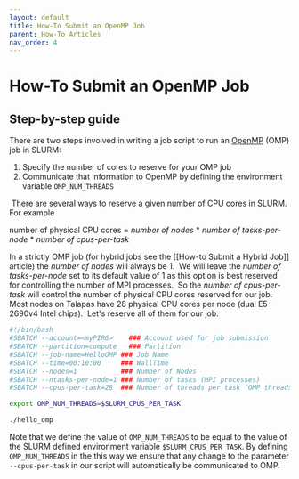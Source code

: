 ```yaml
---
layout: default
title: How-To Submit an OpenMP Job
parent: How-To Articles
nav_order: 4
---
```


# How-To Submit an OpenMP Job

## Step-by-step guide

There are two steps involved in writing a job script to run an [OpenMP](https://en.wikipedia.org/wiki/OpenMP) (OMP) job in SLURM:

1. Specify the number of cores to reserve for your OMP job
2. Communicate that information to OpenMP by defining the environment variable `OMP_NUM_THREADS`

 There are several ways to reserve a given number of CPU cores in SLURM. For example

number of physical CPU cores = _number of nodes_ \* _number of tasks-per-node_ \* _number of cpus-per-task_

In a strictly OMP job (for hybrid jobs see the [[How-to Submit a Hybrid Job]] article) the _number of nodes_ will always be 1.  We will leave the _number of tasks-per-node_ set to its default value of 1 as this option is best reserved for controlling the number of MPI processes.  So the _number of cpus-per-task_ will control the number of physical CPU cores reserved for our job.  Most nodes on Talapas have 28 physical CPU cores per node (dual E5-2690v4 Intel chips).  Let's reserve all of them for our job:

```bash
#!/bin/bash
#SBATCH --account=<myPIRG>    ### Account used for job submission
#SBATCH --partition=compute   ### Partition
#SBATCH --job-name=HelloOMP ### Job Name
#SBATCH --time=00:10:00     ### WallTime
#SBATCH --nodes=1           ### Number of Nodes
#SBATCH --ntasks-per-node=1 ### Number of tasks (MPI processes)
#SBATCH --cpus-per-task=28  ### Number of threads per task (OMP threads)

export OMP_NUM_THREADS=$SLURM_CPUS_PER_TASK

./hello_omp
```

Note that we define the value of `OMP_NUM_THREADS` to be equal to the value of the SLURM defined environment variable `$SLURM_CPUS_PER_TASK`. By defining `OMP_NUM_THREADS` in the this way we ensure that any change to the parameter `--cpus-per-task` in our script will automatically be communicated to OMP.

